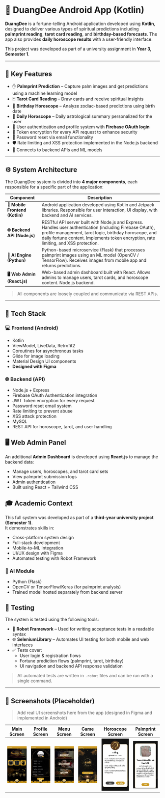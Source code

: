 # 🔮 DuangDee Android App (Kotlin)

**DuangDee** is a fortune-telling Android application developed using **Kotlin**, designed to deliver various types of spiritual predictions including **palmprint reading**, **tarot card reading**, and **birthday-based forecasts**. The app also provides **daily horoscope results** with a user-friendly interface.

This project was developed as part of a university assignment in **Year 3, Semester 1**.

---

## 🚀 Key Features

- ✋ **Palmprint Prediction** – Capture palm images and get predictions using a machine learning model
- 🃏 **Tarot Card Reading** – Draw cards and receive spiritual insights
- 🎂 **Birthday Horoscope** – Analyze zodiac-based predictions using birth date
- 📅 **Daily Horoscope** – Daily astrological summary personalized for the user
- 👤 User authentication and profile system with **Firebase OAuth login**
- 🔐 Token encryption for every API request to enhance security
- 📧 Password reset via email functionality
- 🛡️ Rate limiting and XSS protection implemented in the Node.js backend
- 🔗 Connects to backend APIs and ML models

---

## ⚙️ System Architecture

The DuangDee system is divided into **4 major components**, each responsible for a specific part of the application:

| Component           | Description |
|---------------------|-------------|
| **📱 Mobile Frontend (Kotlin)** | Android application developed using Kotlin and Jetpack libraries. Responsible for user interaction, UI display, with backend and AI services. |
| **🌐 Backend API (Node.js)** | RESTful API server built with Node.js and Express. Handles user authentication (including Firebase OAuth), profile management, tarot logic, birthday horoscope, and daily fortune content. Implements token encryption, rate limiting, and XSS protection. |
| **🧠 AI Engine (Python)** | Python-based microservice (Flask) that processes palmprint images using an ML model (OpenCV / TensorFlow). Receives images from mobile app and returns predictions. |
| **🖥️ Web Admin (React.js)** | Web-based admin dashboard built with React. Allows admins to manage users, tarot cards, and horoscope content. Node.js backend. |

> All components are loosely coupled and communicate via REST APIs.

---

## 🧰 Tech Stack

### 💻 Frontend (Android)

- Kotlin
- ViewModel, LiveData, Retrofit2
- Coroutines for asynchronous tasks
- Glide for image loading
- Material Design UI components
- **Designed with Figma**

### 🌐 Backend (API)

- Node.js + Express
- Firebase OAuth Authentication integration
- JWT Token encryption for every request
- Password reset email system
- Rate limiting to prevent abuse
- XSS attack protection
- MySQL
- REST API for horoscope, tarot, and user handling

## 🖥️ Web Admin Panel

An additional **Admin Dashboard** is developed using **React.js** to manage the backend data:

- Manage users, horoscopes, and tarot card sets
- View palmprint submission logs
- Admin authentication
- Built using React + Tailwind CSS

## 🎓 Academic Context

This full system was developed as part of a **third-year university project (Semester 1)**.  
It demonstrates skills in:

- Cross-platform system design
- Full-stack development
- Mobile-to-ML integration
- UI/UX design with Figma
- Automated testing with Robot Framework

### 🧠 AI Module

- Python (Flask)
- OpenCV or TensorFlow/Keras (for palmprint analysis)
- Trained model hosted separately from backend server

## 🧪 Testing

The system is tested using the following tools:

- 🤖 **Robot Framework** – Used for writing acceptance tests in a readable syntax
- 🌐 **SeleniumLibrary** – Automates UI testing for both mobile and web interfaces
- ✅ Tests cover:
  - User login & registration flows
  - Fortune prediction flows (palmprint, tarot, birthday)
  - UI navigation and backend API response validation

> All automated tests are written in `.robot` files and can be run with a single command.

---

## 📸 Screenshots (Placeholder)

> Add real UI screenshots here from the app (designed in Figma and implemented in Android)

| Main Screen | Profile Screen | Menu Screen | Game Screen | Horoscope Screen | Palmprint Screen |
|-----------|--------------|--------|-----------|-----------|-----------|
| ![](screenshots/main_screen.jpg) | ![](screenshots/profile_screen.jpg) | ![](screenshots/menu_screen.jpg) | ![](screenshots/game_screen.jpg) | ![](screenshots/horoscope_screen.jpg) | ![](screenshots/palm_screen.jpg) | 
